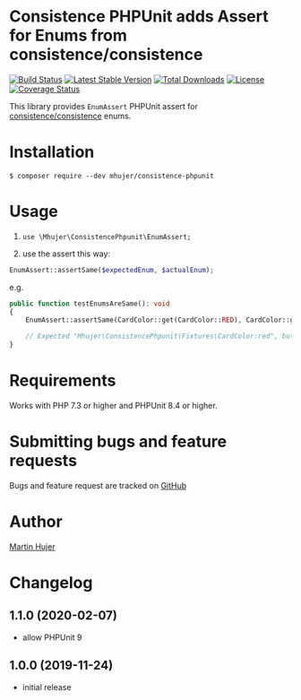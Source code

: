 # Consistence PHPUnit adds Assert for Enums from consistence/consistence 
 
[![Build Status](https://travis-ci.org/mhujer/consistence-phpunit.svg?branch=master)](https://travis-ci.org/mhujer/consistence-phpunit)  [![Latest Stable Version](https://poser.pugx.org/mhujer/consistence-phpunit/version.png)](https://packagist.org/packages/mhujer/consistence-phpunit) [![Total Downloads](https://poser.pugx.org/mhujer/consistence-phpunit/downloads.png)](https://packagist.org/packages/mhujer/consistence-phpunit) [![License](https://poser.pugx.org/mhujer/consistence-phpunit/license.svg)](https://packagist.org/packages/mhujer/consistence-phpunit) [![Coverage Status](https://coveralls.io/repos/mhujer/consistence-phpunit/badge.svg?branch=master)](https://coveralls.io/r/mhujer/consistence-phpunit?branch=master)

This library provides `EnumAssert` PHPUnit assert for [consistence/consistence](https://github.com/consistence/consistence) enums.


# Installation

```console
$ composer require --dev mhujer/consistence-phpunit
```

# Usage

1. `use \Mhujer\ConsistencePhpunit\EnumAssert;`

2. use the assert this way:
```php
EnumAssert::assertSame($expectedEnum, $actualEnum);
```

e.g.
```php
public function testEnumsAreSame(): void
{
    EnumAssert::assertSame(CardColor::get(CardColor::RED), CardColor::get(CardColor::BLACK));

    // Expected "Mhujer\ConsistencePhpunit\Fixtures\CardColor:red", but got "Mhujer\ConsistencePhpunit\Fixtures\CardColor:black
}
```

# Requirements
Works with PHP 7.3 or higher and PHPUnit 8.4 or higher.


# Submitting bugs and feature requests
Bugs and feature request are tracked on [GitHub](https://github.com/mhujer/consistence-phpunit/issues)


# Author
[Martin Hujer](https://www.martinhujer.cz) 


# Changelog

## 1.1.0 (2020-02-07)
- allow PHPUnit 9

## 1.0.0 (2019-11-24)
- initial release
